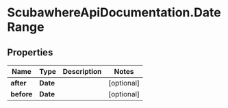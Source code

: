 # ScubawhereApiDocumentation.DateRange

## Properties
Name | Type | Description | Notes
------------ | ------------- | ------------- | -------------
**after** | **Date** |  | [optional] 
**before** | **Date** |  | [optional] 


